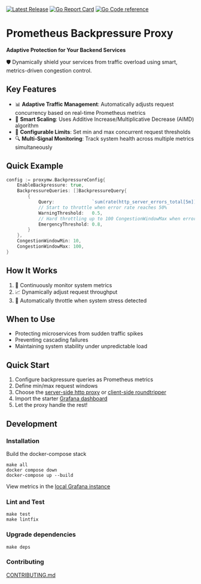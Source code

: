 [![Latest Release](https://img.shields.io/github/release/kevindweb/throttle-proxy.svg?style=flat-square)](https://github.com/kevindweb/throttle-proxy/releases/latest) [![Go Report Card](https://goreportcard.com/badge/github.com/kevindweb/throttle-proxy)](https://goreportcard.com/report/github.com/kevindweb/throttle-proxy) [![Go Code reference](https://img.shields.io/badge/code%20reference-go.dev-darkblue.svg)](https://pkg.go.dev/github.com/kevindweb/throttle-proxy?tab=subdirectories)

# Prometheus Backpressure Proxy

**Adaptive Protection for Your Backend Services**

🛡️ Dynamically shield your services from traffic overload using smart, metrics-driven congestion control.

## Key Features

- 📊 **Adaptive Traffic Management**: Automatically adjusts request concurrency based on real-time Prometheus metrics
- 🔀 **Smart Scaling**: Uses Additive Increase/Multiplicative Decrease (AIMD) algorithm
- 🚦 **Configurable Limits**: Set min and max concurrent request thresholds
- 🔍 **Multi-Signal Monitoring**: Track system health across multiple metrics simultaneously

## Quick Example

```go
config := proxymw.BackpressureConfig{
    EnableBackpressure: true,
    BackpressureQueries: []BackpressureQuery{
        {
            Query:              `sum(rate(http_server_errors_total[5m]))`,
            // Start to throttle when error rate reaches 50%
            WarningThreshold:   0.5,
            // Hard throttling up to 100 CongestionWindowMax when error rate is >80%
            EmergencyThreshold: 0.8,
        }
    },
    CongestionWindowMin: 10,
    CongestionWindowMax: 100,
}
```

## How It Works

1. 🔭 Continuously monitor system metrics
2. 📈 Dynamically adjust request throughput
3. 🛑 Automatically throttle when system stress detected

## When to Use

- Protecting microservices from sudden traffic spikes
- Preventing cascading failures
- Maintaining system stability under unpredictable load

## Quick Start

1. Configure backpressure queries as Prometheus metrics
2. Define min/max request windows
3. Choose the [server-side http proxy](main.go) or [client-side roundtripper](examples/roundtripper/main.go)
4. Import the starter [Grafana dashboard](sandbox/grafana/provisioning/dashboards/throttle-proxy.json)
5. Let the proxy handle the rest!

## Development

### Installation

Build the docker-compose stack

```
make all
docker compose down
docker-compose up --build
```

View metrics in the [local Grafana instance]()

### Lint and Test

```
make test
make lintfix
```

### Upgrade dependencies

```
make deps
```

### Contributing

[CONTRIBUTING.md](CONTRIBUTING.md)
